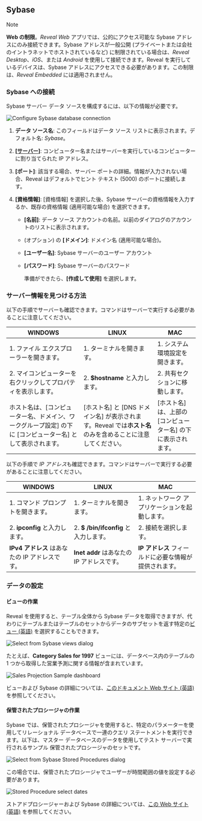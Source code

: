 ## Sybase

>[!NOTE] 
>**Web の制限**。*Reveal Web* アプリでは、公的にアクセス可能な Sybase アドレスにのみ接続できます。Sybase アドレスが一般公開 (プライベートまたは会社のイントラネットでホストされているなど) に制限されている場合は、*Reveal Desktop*、*iOS*、または *Android* を使用して接続できます。Reveal を実行しているデバイスは、Sybase アドレスにアクセスできる必要があります。この制限は、*Reveal Embedded* には適用されません。 

### Sybase への接続

Sybase サーバー データ ソースを構成するには、以下の情報が必要です。

<img src="images/enter-sybase-server-details.png" alt="Configure Sybase database connection" class="responsive-img"/>

1.  **データ ソース名**: このフィールドはデータ ソース リストに表示されます。デフォルト名: *Sybase*。

2.  **[[サーバー](#サーバー情報を見つける方法)]**: コンピューター名またはサーバーを実行しているコンピューターに割り当てられた IP アドレス。

3.  **[ポート]**: 該当する場合、サーバー ポートの詳細。情報が入力されない場合、Reveal はデフォルトでヒント テキスト (5000) のポートに接続します。

4.  **[資格情報]**: [資格情報] を選択した後、Sybase サーバーの資格情報を入力するか、既存の資格情報 (適用可能な場合) を選択できます。

      - **[名前]**: データ ソース アカウントの名前。以前のダイアログのアカウントのリストに表示されます。

      - (オプション) の **[ドメイン]**: ドメイン名 (適用可能な場合)。

      - **[ユーザー名]**: Sybase サーバーのユーザー アカウント

      - **[パスワード]**: Sybase サーバーのパスワード

        準備ができたら、**[作成して使用]** を選択します。

<a name='how-to-find-server'></a>
### サーバー情報を見つける方法

以下の手順でサーバーも確認できます。コマンドはサーバーで実行する必要があることに注意してください。

| WINDOWS                                                                                                         | LINUX                                                                                                         | MAC                                                                  |
| --------------------------------------------------------------------------------------------------------------- | ------------------------------------------------------------------------------------------------------------- | -------------------------------------------------------------------- |
| 1\. ファイル エクスプローラーを開きます。                                                                                     | 1\. ターミナルを開きます。                                                                                          | 1\. システム環境設定を開きます。                                         |
| 2\. マイコンピューターを右クリックしてプロパティを表示します。                                                                   | 2\. **$hostname** と入力します。                                                                                    | 2\. 共有セクションに移動します。                                 |
| ホスト名は、[コンピューター名、ドメイン、ワークグループ設定] の下に [コンピューター名] として表示されます。 | [ホスト名] と [DNS ドメイン名] が表示されます。Reveal では**ホスト名**のみを含めることに注意してください。| [ホスト名] は、上部の [コンピューター名] の下に表示されます。 |

以下の手順で *IP アドレス*も確認できます。コマンドはサーバーで実行する必要があることに注意してください。

| WINDOWS                              | LINUX                             | MAC                                                           |
| ------------------------------------ | --------------------------------- | ------------------------------------------------------------- |
| 1\. コマンド プロンプトを開きます。           | 1\. ターミナルを開きます。              | 1\. ネットワーク アプリケーションを起動します。                                  |
| 2\. **ipconfig** と入力します。            | 2\. **$ /bin/ifconfig** と入力します。  | 2\. 接続を選択します。                                   |
| **IPv4 アドレス** はあなたの IP アドレスです。 | **Inet addr** はあなたの IP アドレスです。 | **IP アドレス** フィールドに必要な情報が提供されます。 |

### データの設定

#### ビューの作業

Reveal を使用すると、テーブル全体から Sybase データを取得できますが、代わりにテーブルまたはテーブルのセットからデータのサブセットを返す特定の[ビュー (英語)](http://infocenter.sybase.com/help/index.jsp?topic=/com.sybase.infocenter.dc32300.1570/html/sqlug/X29678.htm) を選択することもできます。

<img src="images/sybase-views.png" alt="Select from Sybase views dialog" class="responsive-img"/>

たとえば、**Category Sales for 1997** ビューには、データベース内のテーブルの 1 つから取得した営業予測に関する情報が含まれています。

<img src="images/sales-projection-sample.png" alt="Sales Projection Sample dashboard" class="responsive-img"/>

ビューおよび Sybase の詳細については、[このドキュメント Web サイト (英語)](http://infocenter.sybase.com/help/index.jsp?topic=/com.sybase.infocenter.dc32300.1570/html/sqlug/X29678.htm) を参照してください。

#### 保管されたプロシージャの作業

Sybase では、保管されたプロシージャを使用すると、特定のパラメーターを使用してリレーショナル データベースで一連のクエリ ステートメントを実行できます。以下は、マスター データベースのデータを使用してテスト サーバーで実行されるサンプル 保管されたプロシージャのセットです。

<img src="images/sybase-stored-procedures.png" alt="Select from Sybase Stored Procedures dialog" class="responsive-img"/>

この場合では、保管されたプロシージャでユーザーが時間範囲の値を設定する必要があります。

<img src="images/stored-procedure-sample-dates.png" alt="Stored Procedure select dates" class="responsive-img"/>

ストアドプロシージャーおよび Sybase の詳細については、[この Web サイト (英語)](http://infocenter.sybase.com/help/index.jsp?topic=/com.sybase.infocenter.dc32300.1570/html/sqlug/X39397.htm) を参照してください。
